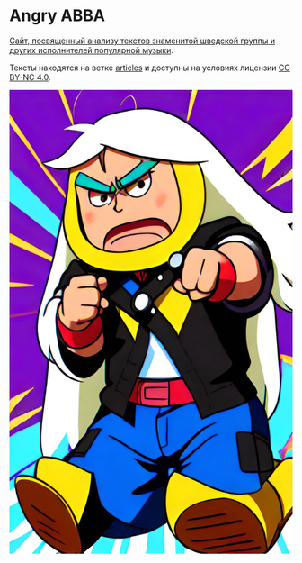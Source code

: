 # Angry ABBA

[Сайт, посвященный анализу текстов знаменитой шведской группы и других исполнителей популярной музыки](https://angry-abba.fun). 

Тексты находятся на ветке [articles](https://github.com/yababay/angry-abba/tree/articles) и доступны на условиях 
лицензии [CC BY-NC 4.0](https://creativecommons.org/licenses/by-nc/4.0/legalcode.en).

![Картинка, созданная искусственным интеллектом dream.ai по запросу angry abba](/static/angry-abba.jpg)

